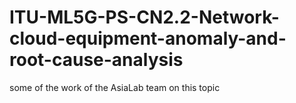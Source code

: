 # ITU-ML5G-PS-CN2.2-Network-cloud-equipment-anomaly-and-root-cause-analysis
some of the work of the AsiaLab team on this topic
